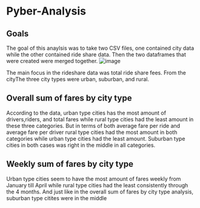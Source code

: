 # Pyber-Analysis
## Goals
The goal of this anaylsis was to take two CSV files, one contained city data while the other contained ride share data. Then the two dataframes that were created were merged together. 
![image](https://user-images.githubusercontent.com/98357581/184271466-36117766-0cf0-47f5-8755-ccf12b95229b.png)

The main focus in the rideshare data was total ride share fees. From the cityThe three city types were urban, suburban, and rural.
  ## Overall sum of fares by city type
According to the data, urban type cities has the most amount of drivers,riders, and total fares while rural type cities had the least amount in these three categories. But in terms of both average fare per ride and average fare per driver rural type cities had the most amount in both categories while urban type cities had the least amount. Suburban type cities in both cases was right in the middle in all categories. 
  ## Weekly sum of fares by city type
Urban type cities seem to have the most amount of fares weekly from January till April while rural type cities had the least consistently through the 4 months. And just like in the overall sum of fares by city type analysis, suburban type citites were in the middle
